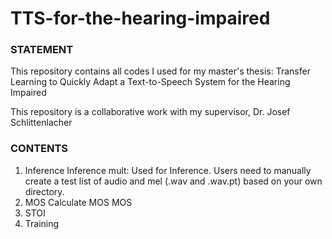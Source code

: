 # TTS-for-the-hearing-impaired
### STATEMENT ###
This repository contains all codes I used for my master's thesis: Transfer Learning to Quickly Adapt a Text-to-Speech System for the Hearing Impaired

This repository is a collaborative work with my supervisor, Dr. Josef Schlittenlacher

### CONTENTS ###
1. Inference
Inference mult: Used for Inference. Users need to manually create a test list of audio and mel (.wav and .wav.pt) based on your own directory.
2. MOS
Calculate MOS
MOS
5. STOI
6. Training
